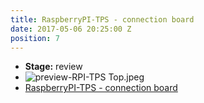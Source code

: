 ```yaml
---
title: RaspberryPI-TPS - connection board
date: 2017-05-06 20:25:00 Z
position: 7
---
```


* **Stage:** review
* ![preview-RPI-TPS Top.jpeg](/uploads/RaspberryPI-TPS/preview-RPI-TPS%20Top.jpeg)
* [RaspberryPI-TPS - connection board](/originals/raspberrypi-tps/)